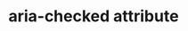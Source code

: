 ---
{
  "title": "aria-checked attribute",
  "description": "Indicates the current \"checked\" state of checkboxes, radio buttons, and other widgets. See related aria-pressed and aria-selected.",
  "category": "aria",
  "keywords": [
    "aria-checked attribute"
  ],
  "last_test_date": "2019-01-06",
  "test_results_url": "https://a11ysupport.io/tech/aria/aria-checked_attribute",
  "stats": {
    "dragon_win": {
      "chrome": {
        "76": "a"
      }
    },
    "jaws": {
      "chrome": {
        "74": "a"
      },
      "ie": {
        "11.134": "a"
      },
      "firefox": {
        "66": "a"
      }
    },
    "narrator": {
      "edge": {
        "44.17763.1.0": "a"
      }
    },
    "nvda": {
      "chrome": {
        "74": "a"
      },
      "firefox": {
        "67": "a"
      }
    },
    "va_and": {
      "and_chr": {
        "77": "a"
      }
    },
    "vc_macos": {
      "safari": {
        "13.0.2": "a"
      }
    },
    "vo_ios": {
      "ios_saf": {
        "12.3": "a"
      }
    },
    "vo_macos": {
      "safari": {
        "12.1.1": "y"
      }
    },
    "talkback": {
      "and_chr": {
        "75": "a"
      }
    },
    "orca": {
      "firefox": {
        "69": "y"
      }
    },
    "vc_ios": {
      "ios_saf": {
        "13.0": "a"
      }
    },
    "wsr": {
      "edge": {
        "44": "a"
      },
      "chrome": {
        "77": "a"
      }
    }
  },
  "links": {
    "ARIA spec for aria-checked": "https://www.w3.org/TR/wai-aria-1.1/#aria-checked"
  }
}
---